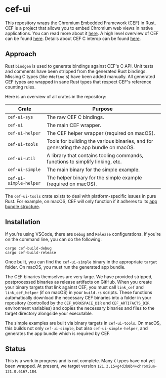 # cef-ui

This repository wraps the Chromium Embedded Framework (CEF) in Rust. CEF is a project that allows you to embed Chromium web views in native applications. You can read more about it [here](https://github.com/chromiumembedded/cef). A high level overview of CEF can be found [here](https://bitbucket.org/chromiumembedded/cef/wiki/GeneralUsage). Details about CEF C interop can be found [here](https://bitbucket.org/chromiumembedded/cef/wiki/UsingTheCAPI.md).

## Approach

Rust `bindgen` is used to generate bindings against CEF's C API. Unit tests and comments have been stripped from the generated Rust bindings. Missing C types (like `#define`'s) have been added manually. All generated CEF types are wrapped in sane Rust types that respect CEF's reference counting rules.

Here is an overview of all crates in the repository:

| Crate | Purpose |
| --- | --- |
| `cef-ui-sys` | The raw CEF C bindings. |
| `cef-ui` | The main CEF wrapper. |
| `cef-ui-helper` | The CEF helper wrapper (required on macOS). |
| `cef-ui-tools` | Tools for building the various binaries, and for generating the app bundle on macOS. |
| `cef-ui-util` | A library that contains tooling commands, functions to simplify linking, etc. |
| `cef-ui-simple` | The main binary for the simple example. |
| `cef-ui-simple-helper` | The helper binary for the simple example (required on macOS). |

The `cef-ui-tools` crate exists to deal with platform-specific issues in pure Rust. For example, on macOS, CEF will only function if it adheres to its [app bundle structure](https://bitbucket.org/chromiumembedded/cef/wiki/GeneralUsage.md#markdown-header-macos).

## Installation

If you're using VSCode, there are `Debug` and `Release` configurations. If you're on the command line, you can do the following:

```
cargo cef-build-debug
cargo cef-build-release
```

Once built, you can find the `cef-ui-simple` binary in the appropriate `target` folder. On macOS, you must run the generated app bundle.

The CEF binaries themselves are very large. We have provided stripped, postprocessed binaries as release artifacts on GitHub. When you create your binary targets that link against CEF, you must call `link_cef` and `link_cef_helper` (if on macOS) in your `build.rs` scripts. These functions automatically download the necessary CEF binaries into a folder in your repository (controlled by the `CEF_WORKSPACE_DIR` and `CEF_ARTIFACTS_DIR` environment variables) and copies the necessary binaries and files to the target directory alongside your executable.

The simple examples are built via binary targets in `cef-ui-tools`. On macOS, this builds not only `cef-ui-simple`, but also `cef-ui-simple-helper`, and generates the app bundle which is required by CEF.

## Status

This is a work in progress and is not complete. Many `C` types have not yet been wrapped. At present, we target version `121.3.15+g4d3b0b4+chromium-121.0.6167.184`.

